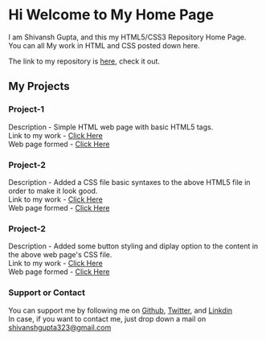 # Hi Welcome to My Home Page
I am Shivansh Gupta, and this my HTML5/CSS3 Repository Home Page.<br />
You can all My work in HTML and CSS posted down here.<br />

The link to my repository is [here](https://github.com/shivansh052k/HTML5-CSS3), check it out.<br />

## My Projects
### Project-1

Description - Simple HTML web page with basic HTML5 tags.<br />
Link to my work - [Click Here](https://github.com/shivansh052k/HTML5-CSS3/blob/master/Project1_2.html) <br />
Web page formed - [Click Here](https://shivansh052k.github.io/HTML5-CSS3/Project1_2.html) <br />

### Project-2

Description - Added a CSS file basic syntaxes to the above HTML5 file in order to make it look good.<br />
Link to my work - [Click Here](https://github.com/shivansh052k/HTML5-CSS3/tree/master/Project2) <br />
Web page formed - [Click Here](https://shivansh052k.github.io/HTML5-CSS3/Project2/Project1_2.html) <br />

### Project-2

Description - Added some button styling and diplay option to the content in the above web page's CSS file.<br />
Link to my work - [Click Here](https://github.com/shivansh052k/HTML5-CSS3/tree/master/Project2) <br />
Web page formed - [Click Here](https://shivansh052k.github.io/HTML5-CSS3/Project2/Project1_2.html) <br />

### Support or Contact

You can support me by following me on [Github](https://github.com/shivansh052k), [Twitter](https://twitter.com/shivansh_052k), and [Linkdin](https://www.linkedin.com/in/shivansh-gupta-96a68a170/)<br />
In case, if you want to contact me, just drop down a mail on [shivanshgupta323@gmail.com](shivanshgupta323@gmail.com)
